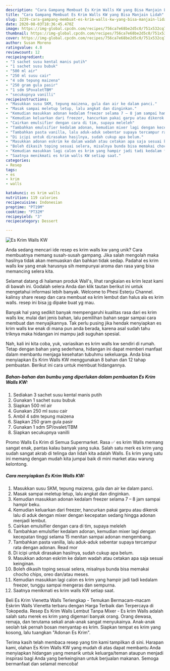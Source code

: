 ```yaml
---
description: "Cara Gampang Membuat Es Krim Walls KW yang Bisa Manjain Lidah"
title: "Cara Gampang Membuat Es Krim Walls KW yang Bisa Manjain Lidah"
slug: 3239-cara-gampang-membuat-es-krim-walls-kw-yang-bisa-manjain-lidah
date: 2020-08-03T18:36:45.470Z
image: https://img-global.cpcdn.com/recipes/756ca7e68be2d5c0/751x532cq70/es-krim-walls-kw-foto-resep-utama.jpg
thumbnail: https://img-global.cpcdn.com/recipes/756ca7e68be2d5c0/751x532cq70/es-krim-walls-kw-foto-resep-utama.jpg
cover: https://img-global.cpcdn.com/recipes/756ca7e68be2d5c0/751x532cq70/es-krim-walls-kw-foto-resep-utama.jpg
author: Susan Moreno
ratingvalue: 4.8
reviewcount: 12
recipeingredient:
- "3 sachet susu kental manis putih"
- "1 sachet susu bubuk"
- "500 ml air"
- "250 ml susu cair"
- "4 sdm tepung maizena"
- "250 gram gula pasir"
- "1 sdm SPovaletTBM"
- "secukupnya vanilli"
recipeinstructions:
- "Masukkan susu SKM, tepung maizena, gula dan air ke dalam panci."
- "Masak sampai meletup letup, lalu angkat dan dinginkan."
- "Kemudian masukkan adonan kedalam freezer selama 7 – 8 jam sampai hampir beku."
- "Kemudian keluarkan dari freezer, hancurkan pakai garpu atau dikerok lalu di aduk dengan mixer dengan kecepatan sedang hingga adonan menjadi lembut."
- "Cairkan emulsifier dengan cara di tim, supaya meleleh"
- "Tambahkan emulsifier kedalam adonan, kemudian mixer lagi dengan kecepatan tinggi selama 15 menitan sampai adonan mengembang."
- "Tambahkan pasta vanilla, lalu aduk-aduk sebentar supaya tercampur rata dengan adonan. Read mor"
- "Di icipi untuk dirasakan hasilnya, sudah cukup apa belum."
- "Masukkan adonan eskrim ke dalam wadah atau cetakan apa saja sesuai keinginan."
- "Boleh dikasih toping sesuai selera, misalnya bunda bisa memakai chocho chips, oreo dan/atau meses."
- "Kemudian masukkan lagi calon es krim yang hampir jadi tadi kedalam freezer, tunggu sampai mengeras dan sempurna."
- "Saatnya menikmati es krim walls KW setiap saat."
categories:
- Resep
tags:
- es
- krim
- walls

katakunci: es krim walls 
nutrition: 119 calories
recipecuisine: Indonesian
preptime: "PT19M"
cooktime: "PT32M"
recipeyield: "3"
recipecategory: Dessert

---
```



![Es Krim Walls KW](https://img-global.cpcdn.com/recipes/756ca7e68be2d5c0/751x532cq70/es-krim-walls-kw-foto-resep-utama.jpg)

Anda sedang mencari ide resep es krim walls kw yang unik? Cara membuatnya memang susah-susah gampang. Jika salah mengolah maka hasilnya tidak akan memuaskan dan bahkan tidak sedap. Padahal es krim walls kw yang enak harusnya sih mempunyai aroma dan rasa yang bisa memancing selera kita.

Selamat datang di halaman produk Wall&#39;s, lihat rangkaian es krim lezat kami di bawah ini. Godalah selera Anda dan klik tautan berikut ini untuk mengetahui informasi lebih banyak. Welcome to Phesi Esterju Channel. kalinsy share resep dan cara membuat ea krim lembut dan halus ala es krim walls. resep ini bisa jg dipake buat yg mau.

Banyak hal yang sedikit banyak mempengaruhi kualitas rasa dari es krim walls kw, mulai dari jenis bahan, lalu pemilihan bahan segar sampai cara membuat dan menyajikannya. Tak perlu pusing jika hendak menyiapkan es krim walls kw enak di mana pun anda berada, karena asal sudah tahu triknya maka hidangan ini mampu jadi suguhan spesial.


Nah, kali ini kita coba, yuk, variasikan es krim walls kw sendiri di rumah. Tetap dengan bahan yang sederhana, hidangan ini dapat memberi manfaat dalam membantu menjaga kesehatan tubuhmu sekeluarga. Anda bisa menyiapkan Es Krim Walls KW menggunakan 8 bahan dan 12 tahap pembuatan. Berikut ini cara untuk membuat hidangannya.

<!--inarticleads1-->

##### Bahan-bahan dan bumbu yang diperlukan dalam pembuatan Es Krim Walls KW:

1. Sediakan 3 sachet susu kental manis putih
1. Gunakan 1 sachet susu bubuk
1. Siapkan 500 ml air
1. Gunakan 250 ml susu cair
1. Ambil 4 sdm tepung maizena
1. Siapkan 250 gram gula pasir
1. Gunakan 1 sdm SP/ovalet/TBM
1. Siapkan secukupnya vanilli


Promo Walls Es Krim di Semua Supermarket. Rasa ✅ es krim Walls memang sangat enak, pantas kalau banyak yang suka. Salah satu merk es krim yang sudah sangat akrab di telinga dan lidah kita adalah Walls. Es krim yang satu ini memang dengan mudah kita jumpai baik di mini market atau warung kelontong. 

<!--inarticleads2-->

##### Cara menyiapkan Es Krim Walls KW:

1. Masukkan susu SKM, tepung maizena, gula dan air ke dalam panci.
1. Masak sampai meletup letup, lalu angkat dan dinginkan.
1. Kemudian masukkan adonan kedalam freezer selama 7 – 8 jam sampai hampir beku.
1. Kemudian keluarkan dari freezer, hancurkan pakai garpu atau dikerok lalu di aduk dengan mixer dengan kecepatan sedang hingga adonan menjadi lembut.
1. Cairkan emulsifier dengan cara di tim, supaya meleleh
1. Tambahkan emulsifier kedalam adonan, kemudian mixer lagi dengan kecepatan tinggi selama 15 menitan sampai adonan mengembang.
1. Tambahkan pasta vanilla, lalu aduk-aduk sebentar supaya tercampur rata dengan adonan. Read mor
1. Di icipi untuk dirasakan hasilnya, sudah cukup apa belum.
1. Masukkan adonan eskrim ke dalam wadah atau cetakan apa saja sesuai keinginan.
1. Boleh dikasih toping sesuai selera, misalnya bunda bisa memakai chocho chips, oreo dan/atau meses.
1. Kemudian masukkan lagi calon es krim yang hampir jadi tadi kedalam freezer, tunggu sampai mengeras dan sempurna.
1. Saatnya menikmati es krim walls KW setiap saat.


Beli Es Krim Vienetta Walls Terlengkap - Temukan Bermacam-macam Eskrim Walls Vienetta terbaru dengan Harga Terbaik dan Terpercaya di Tokopedia. Resep Es Krim Walls Lembut Tanpa Mixer - Es krim Walls adalah salah satu merek es krim yang digemari banyak orang. Orang dewasa, remaja, dan terutama sekali anak-anak sangat menyukainya. Anak-anak seolah tak pernah bosan menyantap es krim. Siapkan tempat es krim yang kosong, lalu tuangkan &#34;Adonan Es Krim&#34;. 

Terima kasih telah membaca resep yang tim kami tampilkan di sini. Harapan kami, olahan Es Krim Walls KW yang mudah di atas dapat membantu Anda menyiapkan hidangan yang menarik untuk keluarga/teman ataupun menjadi inspirasi bagi Anda yang berkeinginan untuk berjualan makanan. Semoga bermanfaat dan selamat mencoba!
